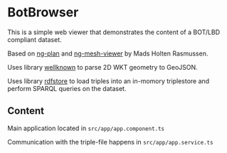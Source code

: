 # BotBrowser

This is a simple web viewer that demonstrates the content of a BOT/LBD compliant dataset.

Based on [ng-plan](https://www.npmjs.com/package/ng-plan) and [ng-mesh-viewer](https://www.npmjs.com/package/ng-mesh-viewer) by Mads Holten Rasmussen.

Uses library [wellknown](https://www.npmjs.com/package/wellknown) to parse 2D WKT geometry to GeoJSON.

Uses library [rdfstore](https://www.npmjs.com/package/rdfstore) to load triples into an in-momory triplestore and perform SPARQL queries on the dataset.

## Content

Main application located in `src/app/app.component.ts`

Communication with the triple-file happens in `src/app/app.service.ts`